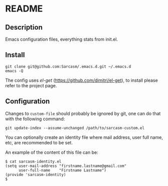 README
======

Description
-----------
Emacs configuration files, everything stats from init.el.


Install
-------

    git clone git@github.com:Sarcasm/.emacs.d.git ~/.emacs.d
    emacs -Q

The config uses *el-get* (https://github.com/dimitri/el-get), to install please
refer to the project page.


Configuration
-------------
Changes to `custom-file` should probably be ignored by git, one can do that with
the following command:

    git update-index --assume-unchanged /path/to/sarcasm-custom.el

You can optionally create an identity file where mail address, user
full name, etc, are recommended to be set.

An example of the content of this file can be:

    $ cat sarcasm-identity.el
    (setq user-mail-address "firstname.lastname@gmail.com"
          user-full-name    "Firstname Lastname")
    (provide 'sarcasm-identity)
    $
